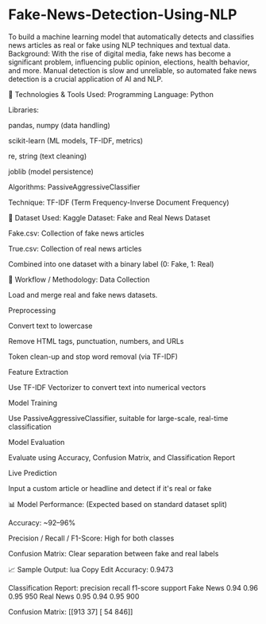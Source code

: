# Fake-News-Detection-Using-NLP
To build a machine learning model that automatically detects and classifies news articles as real or fake using NLP techniques and textual data.
 Background:
With the rise of digital media, fake news has become a significant problem, influencing public opinion, elections, health behavior, and more. Manual detection is slow and unreliable, so automated fake news detection is a crucial application of AI and NLP.

🧰 Technologies & Tools Used:
Programming Language: Python

Libraries:

pandas, numpy (data handling)

scikit-learn (ML models, TF-IDF, metrics)

re, string (text cleaning)

joblib (model persistence)

Algorithms: PassiveAggressiveClassifier

Technique: TF-IDF (Term Frequency-Inverse Document Frequency)

📁 Dataset Used:
Kaggle Dataset: Fake and Real News Dataset

Fake.csv: Collection of fake news articles

True.csv: Collection of real news articles

Combined into one dataset with a binary label (0: Fake, 1: Real)

🔬 Workflow / Methodology:
Data Collection

Load and merge real and fake news datasets.

Preprocessing

Convert text to lowercase

Remove HTML tags, punctuation, numbers, and URLs

Token clean-up and stop word removal (via TF-IDF)

Feature Extraction

Use TF-IDF Vectorizer to convert text into numerical vectors

Model Training

Use PassiveAggressiveClassifier, suitable for large-scale, real-time classification

Model Evaluation

Evaluate using Accuracy, Confusion Matrix, and Classification Report

Live Prediction

Input a custom article or headline and detect if it's real or fake

📊 Model Performance:
(Expected based on standard dataset split)

Accuracy: ~92–96%

Precision / Recall / F1-Score: High for both classes

Confusion Matrix: Clear separation between fake and real labels

📈 Sample Output:
lua
Copy
Edit
Accuracy: 0.9473

Classification Report:
              precision    recall  f1-score   support
Fake News       0.94       0.96      0.95       950
Real News       0.95       0.94      0.95       900

Confusion Matrix:
[[913  37]
 [ 54 846]]
